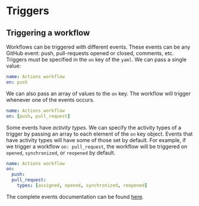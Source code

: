 # Triggers

## Triggering a workflow

Workflows can be triggered with different events. These events can be any GitHub event: push, pull-requests opened or closed, comments, etc. Triggers must be specified in the `on` key of the `yaml`. We can pass a single value:

``` yaml
name: Actions workflow
on: push
```

We can also pass an array of values to the `on` key. The workflow will trigger whenever one of the events occurs.

``` yaml
name: Actions workflow
on: [push, pull_request]
```

Some events have *activity types*. We can specify the activity types of a trigger by passing an array to each element of the `on` key object. Events that have activity types will have some of those set by default. For example, if we trigger a workflow `on: pull_request`, the workflow will be triggered on `opened`, `synchronized`, or `reopened` by default.

``` yaml
name: Actions workflow
on:
  push:
  pull_request:
    types: [assigned, opened, synchronized, reopened]
```

The complete events documentation can be found [here](https://docs.github.com/en/actions/learn-github-actions/events-that-trigger-workflows).

